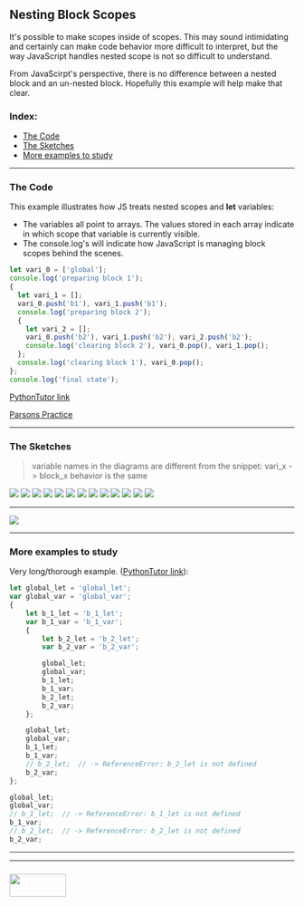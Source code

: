 ## Nesting Block Scopes

It's possible to make scopes inside of scopes.  This may sound intimidating and certainly can make code behavior more difficult to interpret, but the way JavaScript handles nested scope is not so difficult to understand.

From JavaScirpt's perspective, there is no difference between a nested block and an un-nested block.  Hopefully this example will help make that clear.


### Index:
* [The Code](#the-code)
* [The Sketches](#the-sketches)
* [More examples to study](#more-examples-to-study)

___

### The Code

This example illustrates how JS treats nested scopes and __let__ variables:  
* The variables all point to arrays. The values stored in each array indicate in which scope that variable is currently visible.  
* The console.log's will indicate how JavaScript is managing block scopes behind the scenes.

```js
let vari_0 = ['global'];
console.log('preparing block 1');
{
  let vari_1 = [];
  vari_0.push('b1'), vari_1.push('b1');
  console.log('preparing block 2');
  {
    let vari_2 = [];
    vari_0.push('b2'), vari_1.push('b2'), vari_2.push('b2');
    console.log('clearing block 2'), vari_0.pop(), vari_1.pop();
  };
  console.log('clearing block 1'), vari_0.pop();
};
console.log('final state');
```

[PythonTutor link](https://goo.gl/MHxPr7)

[Parsons Practice](https://elewa-academy.github.io/parsons/examples-to-study/scope-and-control-flow.html#nesting-scopes)

___


### The Sketches

> variable names in the diagrams are different from the snippet: vari_x -> block_x
> behavior is the same
    

![](./step-01.png)
![](./step-02.png)
![](./step-03.png)
![](./step-04.png)
![](./step-05.png)
![](./step-06.png)
![](./step-07.png)
![](./step-08.png)
![](./step-09.png)
![](./step-10.png)
![](./step-11.png)
![](./step-12.png)
![](./step-final.png)

___

![](./final-state.png)

___

### More examples to study


Very long/thorough example. ([PythonTutor link](https://goo.gl/qC9ppR)):
```js
let global_let = 'global_let';
var global_var = 'global_var';
{
    let b_1_let = 'b_1_let';
    var b_1_var = 'b_1_var';
    {
        let b_2_let = 'b_2_let';
        var b_2_var = 'b_2_var';

        global_let;
        global_var;
        b_1_let;
        b_1_var;
        b_2_let;  
        b_2_var;
    };

    global_let;
    global_var;
    b_1_let;
    b_1_var;
    // b_2_let;  // -> ReferenceError: b_2_let is not defined
    b_2_var;
};

global_let;
global_var;
// b_1_let;  // -> ReferenceError: b_1_let is not defined
b_1_var;
// b_2_let;  // -> ReferenceError: b_2_let is not defined
b_2_var;
```

___
___
### <a href="http://elewa.education/blog" target="_blank"><img src="https://user-images.githubusercontent.com/18554853/34921062-506450ae-f97d-11e7-875f-6feeb26ad72d.png" width="100" height="40"/></a>

